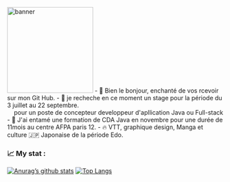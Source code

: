 <span style="align:center">
    <img width="200" height="200" src="https://user-images.githubusercontent.com/100566437/236549741-1f00e031-5403-4287-90ef-24c7a7805f3f.png" alt="banner">
</span>

<span>
    <span>- 👋 Bien le bonjour, enchanté de vos rcevoir sur mon Git Hub.</span>
    <span>- 🔎 je recheche en ce moment un stage pour la période du 3 juillet au 22 septembre.<br>&nbsp; &nbsp; pour un poste de concepteur developpeur d'apllication Java ou Full-stack </span>
    <span>- 💼 J'ai entamé une formation de CDA Java en novembre pour une durée de 11mois au centre AFPA paris 12.</span>
    <span>- 🔥 VTT, graphique design, Manga et culture 🇯🇵 Japonaise de la période Edo.</span>
</span>

### 📈 My stat : ###

[![Anurag’s github stats](https://github-readme-stats.vercel.app/api?username=KarimARFI)](https://github.com/KarimARFI)
[![Top Langs](https://github-readme-stats.vercel.app/api/top-langs/?username=KarimARFI&layout=compact)](https://github.com/KarimARFI)

